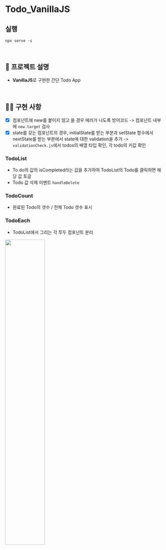 # Todo_VanillaJS

## 실행

```
npx serve -s
```

<br/>

## 📌 프로젝트 설명

- **VanillaJS**로 구현한 간단 Todo App

<br/>

## 👩‍💻 구현 사항

- [x] 컴포넌트에 new를 붙이지 않고 쓸 경우 에러가 나도록 방어코드
      -> 컴포넌트 내부에 `new.target` 검사
- [x] state를 갖는 컴포넌트의 경우, initialState를 받는 부분과 setState 함수에서 nextState를 받는 부분에서 state에 대한 validation을 추가
      -> `validationCheck.js`에서 todos의 배열 타입 확인, 각 todo의 키값 확인

### TodoList

- To do의 값의 isCompleted라는 값을 추가하여 TodoList의 Todo를 클릭하면 해당 값 토글
- Todo 값 삭제 이벤트 `handleDelete`

### TodoCount

- 완료된 Todo의 갯수 / 전제 Todo 갯수 표시

### TodoEach

- TodoList에서 그리는 각 투두 컴포넌트 분리

<img width = "50%" src="https://github.com/yejinleee/FEDC_code/assets/81412212/03641373-d254-478e-80af-f845c6c778d5"/>
